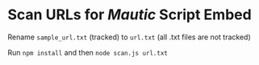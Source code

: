 # Scan URLs for *Mautic* Script Embed

Rename `sample_url.txt` (tracked) to `url.txt` (all .txt files are not tracked)

Run `npm install` and then `node scan.js url.txt`
